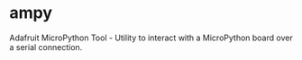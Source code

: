 # ampy
Adafruit MicroPython Tool - Utility to interact with a MicroPython board over a serial connection.
